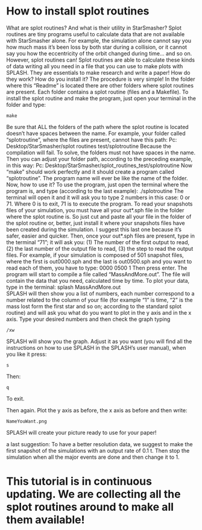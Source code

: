 # How to install splot routines

What are splot routines? And what is their utility in StarSmasher?
Splot routines are tiny programs useful to calculate data that are not available with StarSmasher alone. For example, the simulation alone cannot say you how much mass it’s been loss by both star during a collision, or it cannot say you how the eccentricity of the orbit changed during time… and so on. However, splot routines can! Splot routines are able to calculate these kinds of data writing all you need in a file that you can use to make plots with SPLASH. They are essentials to make research and write a paper! 
How do they work? How do you install it? The procedure is very simple! In the folder where this “Readme” is located there are other folders where splot routines are present. Each folder contains a splot routine (files and a Makefile). To install the splot routine and make the program, just open your terminal in the folder and type:

```
make
```

Be sure that ALL the folders of the path where the splot routine is located doesn’t have spaces between the name. For example, your folder called “splotroutine”, where the files are present, cannot have this path:
Pc: Desktop/StarSmasher/splot routines test/splotroutine
Because the compilation will fail. To solve, the folders must not have spaces in the name. Then you can adjust your folder path, according to the preceding example, in this way:
Pc: Desktop/StarSmasher/splot_routines_test/splotroutine
Now “make” should work perfectly and it should create a program called “splotroutine”. The program name will ever be like the name of the folder. Now, how to use it?
To use the program, just open the terminal where the program is, and type (according to the last example):
./splotroutine
The terminal will open it and it will ask you to type 2 numbers in this case: 0 or 71. Where 0 is to exit, 71 is to execute the program.
To read your snapshots files of your simulation, you must have all your out*.sph file in the folder where the splot routine is. So just cut and paste all your file in the folder of the splot routine or, better, just install it where your snapshots files have been created during the simulation. I suggest this last one because it’s safer, easier and quicker.
Then, once your out*.sph files are present, type in the terminal “71”; it will ask you:
(1) The number of the first output to read, (2) the last number of the output file to read, (3) the step to read the output files.
For example, if your simulation is composed of 501 snapshot files, where the first is out0000.sph and the last is out0500.sph and you want to read each of them, you have to type:
0000 0500 1
Then press enter. The program will start to compile a file called “MassAndMore.out”.     The file will contain the data that you need, calculated time by time.
To plot your data, type in the terminal:
splash MassAndMore.out     
SPLASH will then show you a list of numbers, each number correspond to a number related to the column of your file (for example “1” is time, “2” is the mass lost form the first star and so on; according to the standard splot routine) and will ask you what do you want to plot in the y axis and in the x axis. Type your desired numbers and then check the graph typing	

```
/xw
```

SPLASH will show you the graph. Adjust it as you want (you will find all the instructions on how to use SPLASH in the SPLASH’s user manual), when you like it press:

```
s
```

Then:

```
q
```

To exit.

 Then again. Plot the y axis as before, the x axis as before and then write:
 
 ```
NameYouWant.png
```

SPLASH will create your picture ready to use for your paper!

a last suggestion: To have a better resolution data, we suggest to make the first snapshot of the simulations with an output rate of 0.1 t. Then stop the simulation when all the major events are done and then change it to 1.

# This  tutorial is in continuous updating. We are collecting all the splot routines around to make all them available! 
